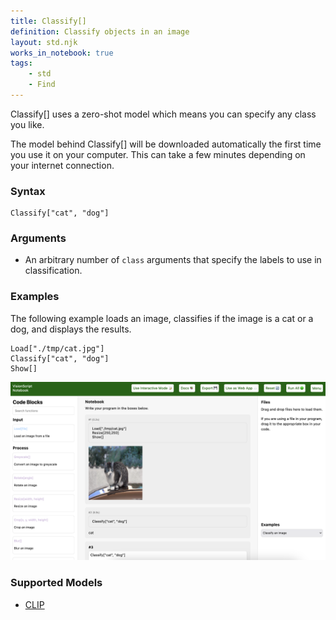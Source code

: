 ```yaml
---
title: Classify[]
definition: Classify objects in an image
layout: std.njk
works_in_notebook: true
tags:
    - std
    - Find
---
```


Classify[] uses a zero-shot model which means you can specify any class you like.

<div class="callout info">
<p>The model behind Classify[] will be downloaded automatically the first time you use it on your computer. This can take a few minutes depending on your internet connection.</p>
</div>

### Syntax

```
Classify["cat", "dog"]
```

### Arguments

- An arbitrary number of `class` arguments that specify the labels to use in classification.

### Examples

The following example loads an image, classifies if the image is a cat or a dog, and displays the results.

```
Load["./tmp/cat.jpg"]
Classify["cat", "dog"]
Show[]
```

![A photo of a cat classified as a cat](/assets/classify.png)

### Supported Models

- [CLIP](https://github.com/openai/clip)